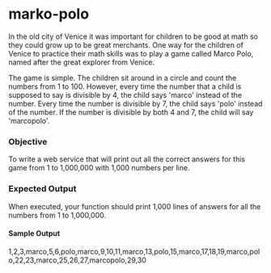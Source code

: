 # marko-polo

In the old city of Venice it was important for children to be good at math so they could grow up to be great merchants. One way for the children of Venice to practice their math skills was to play a game called Marco Polo, named after the great explorer from Venice. </p>
The game is simple.
The children sit around in a circle and count the numbers from 1 to 100. However, every time the number that a child is supposed to say is divisible by 4, the child says 'marco' instead of the number. Every time the number is divisible by 7, the child says 'polo' instead of the number. If the number is divisible by both 4 and 7, the child will say 'marcopolo'.

### Objective 

To write a web service that will print out all the correct answers for this game from 1 to 1,000,000 with 1,000 numbers per line.

### Expected Output
When executed, your function should print 1,000 lines of answers for all the numbers from 1 to 1,000,000.

#### Sample Output

1,2,3,marco,5,6,polo,marco,9,10,11,marco,13,polo,15,marco,17,18,19,marco,polo,22,23,marco,25,26,27,marcopolo,29,30


